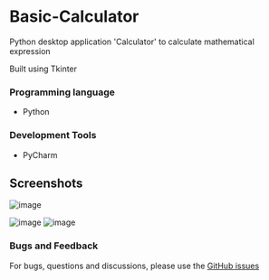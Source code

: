 # Basic-Calculator
Python desktop application 'Calculator' to calculate mathematical expression

Built using Tkinter

### Programming language
- Python

### Development Tools
- PyCharm

## Screenshots
![image](https://github.com/reshmaharidhas/Basic-Calculator/assets/37250413/3a63156e-0a00-427e-a4ee-0fdff197d108)

![image](https://github.com/reshmaharidhas/Basic-Calculator/assets/37250413/31fcd665-eca3-44eb-8404-357eb654b519)
![image](https://github.com/reshmaharidhas/Basic-Calculator/assets/37250413/b750a583-a5c2-40bf-8866-e9a982a9cd4b)

### Bugs and Feedback
For bugs, questions and discussions, please use the <a href="https://github.com/reshmaharidhas/Basic-Calculator/issues">GitHub issues</a>
